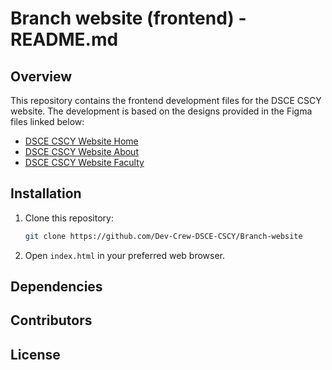 # Branch website (frontend) - README.md

## Overview
This repository contains the frontend development files for the DSCE CSCY website. The development is based on the designs provided in the Figma files linked below:

- [DSCE CSCY Website Home](https://www.figma.com/file/hCk2NF3bagJfki1fD1HeSf/DSCE-CSCY-website-part-1?type=design&node-id=0-1&mode=design)
- [DSCE CSCY Website About](https://www.figma.com/file/hCk2NF3bagJfki1fD1HeSf/DSCE-CSCY-website-part-1?type=design&node-id=147%3A63&mode=design&t=NCM9QICzJKb7XEwe-1)
- [DSCE CSCY Website Faculty](https://www.figma.com/file/KmnfuuAbfZae3Uj5OYlcRS/DSCE-CSCY-website-part2?type=design&node-id=0%3A1&mode=design&t=5OV4s8TMWIlB1Y74-1)


## Installation
1. Clone this repository:
   ```bash
   git clone https://github.com/Dev-Crew-DSCE-CSCY/Branch-website
   ```
2. Open `index.html` in your preferred web browser.

## Dependencies

## Contributors

## License
